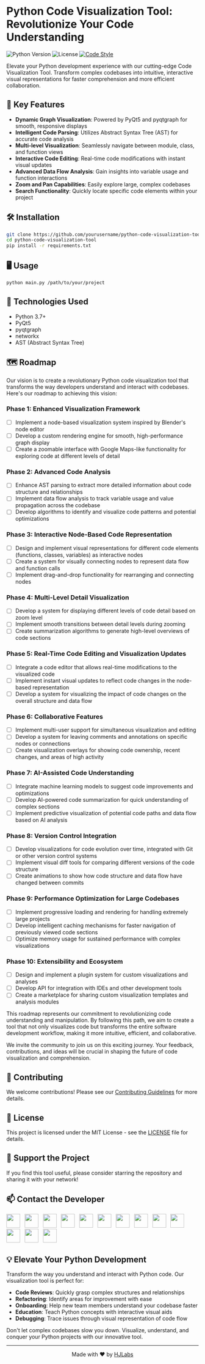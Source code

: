 # Python Code Visualization Tool: Revolutionize Your Code Understanding

![Python Version](https://img.shields.io/badge/python-3.7%2B-blue)
![License](https://img.shields.io/badge/license-MIT-green)
[![Code Style](https://img.shields.io/badge/code%20style-black-000000.svg)](https://github.com/psf/black)

Elevate your Python development experience with our cutting-edge Code Visualization Tool. Transform complex codebases into intuitive, interactive visual representations for faster comprehension and more efficient collaboration.

## 🚀 Key Features

- **Dynamic Graph Visualization**: Powered by PyQt5 and pyqtgraph for smooth, responsive displays
- **Intelligent Code Parsing**: Utilizes Abstract Syntax Tree (AST) for accurate code analysis
- **Multi-level Visualization**: Seamlessly navigate between module, class, and function views
- **Interactive Code Editing**: Real-time code modifications with instant visual updates
- **Advanced Data Flow Analysis**: Gain insights into variable usage and function interactions
- **Zoom and Pan Capabilities**: Easily explore large, complex codebases
- **Search Functionality**: Quickly locate specific code elements within your project

## 🛠️ Installation

```bash
git clone https://github.com/yourusername/python-code-visualization-tool.git
cd python-code-visualization-tool
pip install -r requirements.txt
```

## 🖥️ Usage

```bash
python main.py /path/to/your/project
```

## 🧰 Technologies Used

- Python 3.7+
- PyQt5
- pyqtgraph
- networkx
- AST (Abstract Syntax Tree)


## 🗺️ Roadmap

Our vision is to create a revolutionary Python code visualization tool that transforms the way developers understand and interact with codebases. Here's our roadmap to achieving this vision:

### Phase 1: Enhanced Visualization Framework
- [ ] Implement a node-based visualization system inspired by Blender's node editor
- [ ] Develop a custom rendering engine for smooth, high-performance graph display
- [ ] Create a zoomable interface with Google Maps-like functionality for exploring code at different levels of detail

### Phase 2: Advanced Code Analysis
- [ ] Enhance AST parsing to extract more detailed information about code structure and relationships
- [ ] Implement data flow analysis to track variable usage and value propagation across the codebase
- [ ] Develop algorithms to identify and visualize code patterns and potential optimizations

### Phase 3: Interactive Node-Based Code Representation
- [ ] Design and implement visual representations for different code elements (functions, classes, variables) as interactive nodes
- [ ] Create a system for visually connecting nodes to represent data flow and function calls
- [ ] Implement drag-and-drop functionality for rearranging and connecting nodes

### Phase 4: Multi-Level Detail Visualization
- [ ] Develop a system for displaying different levels of code detail based on zoom level
- [ ] Implement smooth transitions between detail levels during zooming
- [ ] Create summarization algorithms to generate high-level overviews of code sections

### Phase 5: Real-Time Code Editing and Visualization Updates
- [ ] Integrate a code editor that allows real-time modifications to the visualized code
- [ ] Implement instant visual updates to reflect code changes in the node-based representation
- [ ] Develop a system for visualizing the impact of code changes on the overall structure and data flow

### Phase 6: Collaborative Features
- [ ] Implement multi-user support for simultaneous visualization and editing
- [ ] Develop a system for leaving comments and annotations on specific nodes or connections
- [ ] Create visualization overlays for showing code ownership, recent changes, and areas of high activity

### Phase 7: AI-Assisted Code Understanding
- [ ] Integrate machine learning models to suggest code improvements and optimizations
- [ ] Develop AI-powered code summarization for quick understanding of complex sections
- [ ] Implement predictive visualization of potential code paths and data flow based on AI analysis

### Phase 8: Version Control Integration
- [ ] Develop visualizations for code evolution over time, integrated with Git or other version control systems
- [ ] Implement visual diff tools for comparing different versions of the code structure
- [ ] Create animations to show how code structure and data flow have changed between commits

### Phase 9: Performance Optimization for Large Codebases
- [ ] Implement progressive loading and rendering for handling extremely large projects
- [ ] Develop intelligent caching mechanisms for faster navigation of previously viewed code sections
- [ ] Optimize memory usage for sustained performance with complex visualizations

### Phase 10: Extensibility and Ecosystem
- [ ] Design and implement a plugin system for custom visualizations and analyses
- [ ] Develop API for integration with IDEs and other development tools
- [ ] Create a marketplace for sharing custom visualization templates and analysis modules

This roadmap represents our commitment to revolutionizing code understanding and manipulation. By following this path, we aim to create a tool that not only visualizes code but transforms the entire software development workflow, making it more intuitive, efficient, and collaborative.

We invite the community to join us on this exciting journey. Your feedback, contributions, and ideas will be crucial in shaping the future of code visualization and comprehension.



## 🤝 Contributing

We welcome contributions! Please see our [Contributing Guidelines](CONTRIBUTING.md) for more details.

## 📄 License

This project is licensed under the MIT License - see the [LICENSE](LICENSE) file for details.

## 🌟 Support the Project

If you find this tool useful, please consider starring the repository and sharing it with your network!

## 📫 Contact the Developer

[<img height="36" src="https://cdn.simpleicons.org/similarweb"/>](https://hjlabs.in/) &nbsp;
[<img height="36" src="https://cdn.simpleicons.org/WhatsApp"/>](https://wa.me/917016525813) &nbsp;
[<img height="36" src="https://cdn.simpleicons.org/telegram"/>](https://t.me/hjlabs) &nbsp;
[<img height="36" src="https://cdn.simpleicons.org/Gmail"/>](mailto:hemangjoshi37a@gmail.com) &nbsp;
[<img height="36" src="https://cdn.simpleicons.org/LinkedIn"/>](https://www.linkedin.com/in/hemang-joshi-046746aa) &nbsp;
[<img height="36" src="https://cdn.simpleicons.org/facebook"/>](https://www.facebook.com/hemangjoshi37) &nbsp;
[<img height="36" src="https://cdn.simpleicons.org/Twitter"/>](https://twitter.com/HemangJ81509525) &nbsp;
[<img height="36" src="https://cdn.simpleicons.org/tumblr"/>](https://www.tumblr.com/blog/hemangjoshi37a-blog) &nbsp;
[<img height="36" src="https://cdn.simpleicons.org/StackOverflow"/>](https://stackoverflow.com/users/8090050/hemang-joshi) &nbsp;
[<img height="36" src="https://cdn.simpleicons.org/Instagram"/>](https://www.instagram.com/hemangjoshi37) &nbsp;
[<img height="36" src="https://cdn.simpleicons.org/Pinterest"/>](https://in.pinterest.com/hemangjoshi37a) &nbsp;
[<img height="36" src="https://cdn.simpleicons.org/Blogger"/>](http://hemangjoshi.blogspot.com) &nbsp;
[<img height="36" src="https://cdn.simpleicons.org/gitlab"/>](https://gitlab.com/hemangjoshi37a) &nbsp;

## 💡 Elevate Your Python Development

Transform the way you understand and interact with Python code. Our visualization tool is perfect for:

- **Code Reviews**: Quickly grasp complex structures and relationships
- **Refactoring**: Identify areas for improvement with ease
- **Onboarding**: Help new team members understand your codebase faster
- **Education**: Teach Python concepts with interactive visual aids
- **Debugging**: Trace issues through visual representation of code flow

Don't let complex codebases slow you down. Visualize, understand, and conquer your Python projects with our innovative tool.

---

<p align="center">
  Made with ❤️ by <a href="https://hjlabs.in/">HJLabs</a>
</p>
